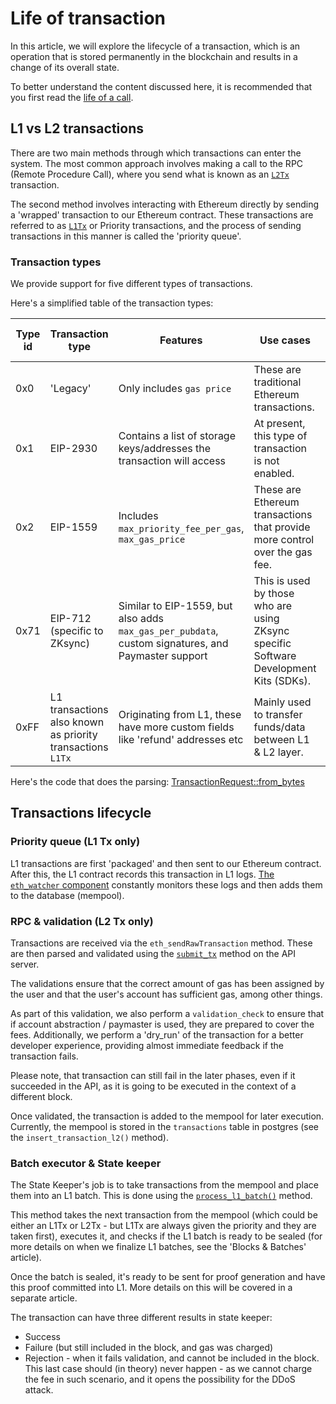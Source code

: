 # Life of transaction

In this article, we will explore the lifecycle of a transaction, which is an operation that is stored permanently in the
blockchain and results in a change of its overall state.

To better understand the content discussed here, it is recommended that you first read the
[life of a call](./05_how_call_works.md).

## L1 vs L2 transactions

There are two main methods through which transactions can enter the system. The most common approach involves making a
call to the RPC (Remote Procedure Call), where you send what is known as an [`L2Tx`][l2_tx] transaction.

The second method involves interacting with Ethereum directly by sending a 'wrapped' transaction to our Ethereum
contract. These transactions are referred to as [`L1Tx`][l1_tx] or Priority transactions, and the process of sending
transactions in this manner is called the 'priority queue'.

### Transaction types

We provide support for five different types of transactions.

Here's a simplified table of the transaction types:

| Type id | Transaction type                                           | Features                                                                                           | Use cases                                                                             | % of transactions (mainnet/testnet) |
| ------- | ---------------------------------------------------------- | -------------------------------------------------------------------------------------------------- | ------------------------------------------------------------------------------------- | ----------------------------------- |
| 0x0     | 'Legacy'                                                   | Only includes `gas price`                                                                          | These are traditional Ethereum transactions.                                          | 60% / 82%                           |
| 0x1     | EIP-2930                                                   | Contains a list of storage keys/addresses the transaction will access                              | At present, this type of transaction is not enabled.                                  |
| 0x2     | EIP-1559                                                   | Includes `max_priority_fee_per_gas`, `max_gas_price`                                               | These are Ethereum transactions that provide more control over the gas fee.           | 35% / 12%                           |
| 0x71    | EIP-712 (specific to ZKsync)                               | Similar to EIP-1559, but also adds `max_gas_per_pubdata`, custom signatures, and Paymaster support | This is used by those who are using ZKsync specific Software Development Kits (SDKs). | 1% / 2%                             |
| 0xFF    | L1 transactions also known as priority transactions `L1Tx` | Originating from L1, these have more custom fields like 'refund' addresses etc                     | Mainly used to transfer funds/data between L1 & L2 layer.                             | 4% / 3%                             |

Here's the code that does the parsing: [TransactionRequest::from_bytes][transaction_request_from_bytes]

## Transactions lifecycle

### Priority queue (L1 Tx only)

L1 transactions are first 'packaged' and then sent to our Ethereum contract. After this, the L1 contract records this
transaction in L1 logs. [The `eth_watcher` component][eth_watcher] constantly monitors these logs and then adds them to
the database (mempool).

### RPC & validation (L2 Tx only)

Transactions are received via the `eth_sendRawTransaction` method. These are then parsed and validated using the
[`submit_tx`][submit_tx] method on the API server.

The validations ensure that the correct amount of gas has been assigned by the user and that the user's account has
sufficient gas, among other things.

As part of this validation, we also perform a `validation_check` to ensure that if account abstraction / paymaster is
used, they are prepared to cover the fees. Additionally, we perform a 'dry_run' of the transaction for a better
developer experience, providing almost immediate feedback if the transaction fails.

Please note, that transaction can still fail in the later phases, even if it succeeded in the API, as it is going to be
executed in the context of a different block.

Once validated, the transaction is added to the mempool for later execution. Currently, the mempool is stored in the
`transactions` table in postgres (see the `insert_transaction_l2()` method).

### Batch executor & State keeper

The State Keeper's job is to take transactions from the mempool and place them into an L1 batch. This is done using the
[`process_l1_batch()`][process_l1_batch] method.

This method takes the next transaction from the mempool (which could be either an L1Tx or L2Tx - but L1Tx are always
given the priority and they are taken first), executes it, and checks if the L1 batch is ready to be sealed (for more
details on when we finalize L1 batches, see the 'Blocks & Batches' article).

Once the batch is sealed, it's ready to be sent for proof generation and have this proof committed into L1. More details
on this will be covered in a separate article.

The transaction can have three different results in state keeper:

- Success
- Failure (but still included in the block, and gas was charged)
- Rejection - when it fails validation, and cannot be included in the block. This last case should (in theory) never
  happen - as we cannot charge the fee in such scenario, and it opens the possibility for the DDoS attack.

[transaction_request_from_bytes]: https://github.com/matter-labs/zksync-era/blob/main/core/lib/types/src/transaction_request.rs#L196 "transaction request from bytes"
[eth_watcher]: https://github.com/matter-labs/zksync-era/blob/main/core/node/eth_watch "Ethereum watcher component"
[l1_tx]: https://github.com/matter-labs/zksync-era/blob/main/core/lib/types/src/l1/mod.rs#L183 "l1 tx"
[l2_tx]: https://github.com/matter-labs/zksync-era/blob/main/core/lib/types/src/l2/mod.rs#L140 "l2 tx"
[submit_tx]: https://github.com/matter-labs/zksync-era/blob/main/core/lib/zksync_core/src/api_server/tx_sender/mod.rs#L288 "submit tx"
[process_l1_batch]: https://github.com/matter-labs/zksync-era/blob/main/core/lib/zksync_core/src/state_keeper/keeper.rs#L257 "process l1 batch"
